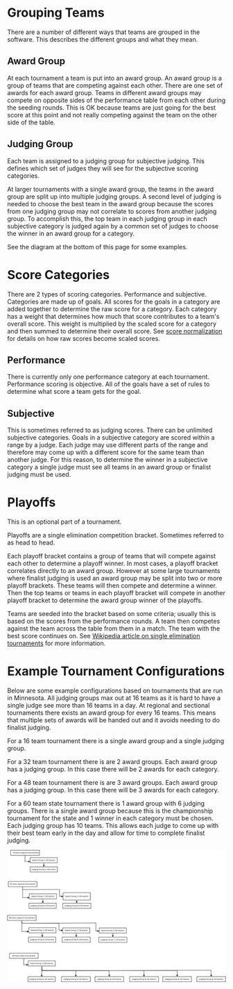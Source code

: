 Grouping Teams
==============

There are a number of different ways that teams are grouped in the software. 
This describes the different groups and what they mean.

Award Group
--------------

At each tournament a team is put into an award group.
An award group is a group of teams that are competing against each other.
There are one set of awards for each award group.
Teams in different award groups may compete on opposite sides of the performance table from each other during the seeding rounds.
This is OK because teams are just going for the best score at this point and not really competing against the team on the other side of the table.

Judging Group
-------------

Each team is assigned to a judging group for subjective judging.
This defines which set of judges they will see for the subjective scoring categories.

At larger tournaments with a single award group, the teams in the award group are split up into multiple judging groups.
A second level of judging is needed to choose the best team in the award group because the scores from one judging group may not correlate to scores from another judging group.
To accomplish this, the top team in each judging group in each subjective category is judged again by a common set of judges to choose the winner in an award group for a category.

See the diagram at the bottom of this page for some examples.

Score Categories
================

There are 2 types of scoring categories.
Performance and subjective.
Categories are made up of goals.
All scores for the goals in a category are added together to determine the raw score for a category.
Each category has a weight that determines how much that score contributes to a team's overall score.
This weight is multiplied by the scaled score for a category and then summed to determine their overall score.
See [score normalization](ScoreExplaination.pdf) for details on how raw scores become scaled scores.


Performance
-----------

There is currently only one performance category at each tournament.
Performance scoring is objective.
All of the goals have a set of rules to determine what score a team gets for the goal.

Subjective
----------

This is sometimes referred to as judging scores.
There can be unlimited subjective categories.
Goals in a subjective category are scored within a range by a judge.
Each judge may use different parts of the range and therefore may come up with a different score for the same team than another judge.
For this reason, to determine the winner in a subjective category a single judge must see all teams in an award group or finalist judging must be used.

Playoffs
========

This is an optional part of a tournament.

Playoffs are a single elimination competition bracket.
Sometimes referred to as head to head.

Each playoff bracket contains a group of teams that will compete against each other to determine a playoff winner.
In most cases, a playoff bracket correlates directly to an award group.
However at some large tournaments where finalist judging is used an award group may be split into two or more playoff brackets.
These teams will then compete and determine a winner.
Then the top teams or teams in each playoff bracket will compete in another playoff bracket to determine the award group winner of the playoffs.

Teams are seeded into the bracket based on some criteria; usually this is based on the scores from the performance rounds.
A team then competes against the team across the table from them in a match.
The team with the best score continues on.
See [Wikipedia article on single elimination tournaments](https://en.wikipedia.org/wiki/Single-elimination_tournament) for more information.


Example Tournament Configurations
=================================

Below are some example configurations based on tournaments that are run in Minnesota.
All judging groups max out at 16 teams as it is hard to have a single judge see more than 16 teams in a day.
At regional and sectional tournaments there exists an award group for every 16 teams.
This means that multiple sets of awards will be handed out and it avoids needing to do finalist judging.

For a 16 team tournament there is a single award group and a single judging group.

For a 32 team tournament there is are 2 award groups. Each award group has a judging group. In this case there will be 2 awards for each category.

For a 48 team tournament there is are 3 award groups. Each award group has a judging group. In this case there will be 3 awards for each category.

For a 60 team state tournament there is 1 award group with 6 judging groups.
There is a single award group because this is the championship tournament for the state and 1 winner in each category must be chosen.
Each judging group has 10 teams. 
This allows each judge to come up with their best team early in the day and allow for time to complete finalist judging.

![Example Tournament Configurations](tournament-groups.png)




 

